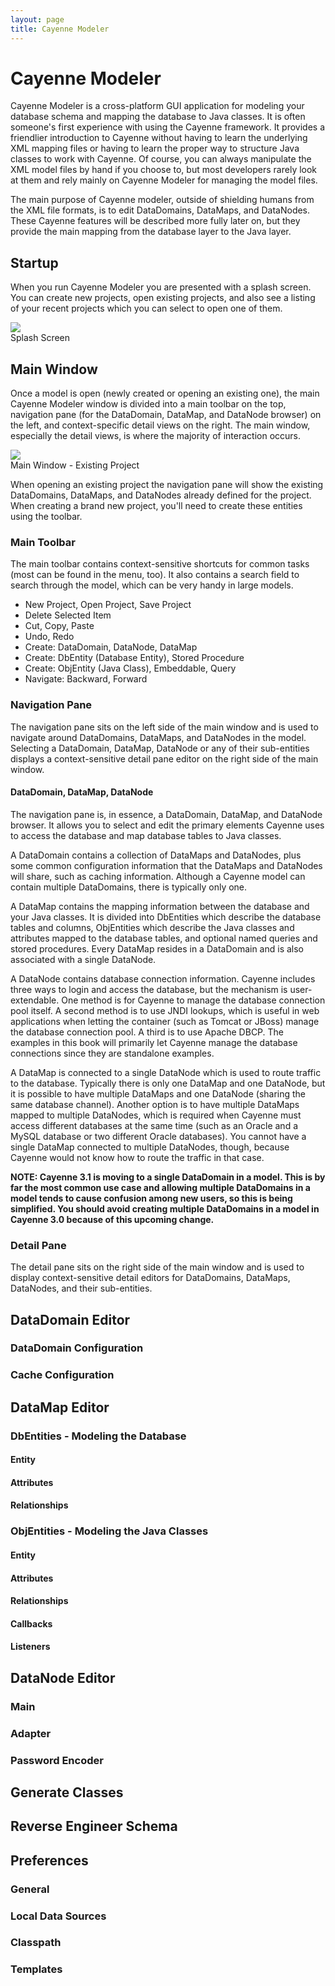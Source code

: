 ```yaml
---
layout: page
title: Cayenne Modeler
---
```


# Cayenne Modeler

Cayenne Modeler is a cross-platform GUI application for modeling your database schema and mapping the database to Java classes.  It is often someone's first experience with using the Cayenne framework.  It provides a friendlier introduction to Cayenne without having to learn the underlying XML mapping files or having to learn the proper way to structure Java classes to work with Cayenne.  Of course, you can always manipulate the XML model files by hand if you choose to, but most developers rarely look at them and rely mainly on Cayenne Modeler for managing the model files.

The main purpose of Cayenne modeler, outside of shielding humans from the XML file formats, is to edit DataDomains, DataMaps, and DataNodes.  These Cayenne features will be described more fully later on, but they provide the main mapping from the database layer to the Java layer.

## Startup

When you run Cayenne Modeler you are presented with a splash screen.  You can create new projects, open existing projects, and also see a listing of your recent projects which you can select to open one of them.

<div class="caption">
  <img src="images/splash.png">
  <br/>
  Splash Screen
</div>

## Main Window

Once a model is open (newly created or opening an existing one), the main Cayenne Modeler window is divided into a main toolbar on the top, navigation pane (for the DataDomain, DataMap, and DataNode browser) on the left, and context-specific detail views on the right.  The main window, especially the detail views, is where the majority of interaction occurs.

<div class="caption">
  <img src="images/main_window.png">
  <br/>
  Main Window - Existing Project
</div>

When opening an existing project the navigation pane will show the existing DataDomains, DataMaps, and DataNodes already defined for the project.  When creating a brand new project, you'll need to create these entities using the toolbar.

### Main Toolbar

The main toolbar contains context-sensitive shortcuts for common tasks (most can be found in the menu, too).  It also contains a search field to search through the model, which can be very handy in large models.


*  	New Project, Open Project, Save Project
*	Delete Selected Item
*  	Cut, Copy, Paste
* 	Undo, Redo
*  	Create: DataDomain, DataNode, DataMap
* 	Create: DbEntity (Database Entity), Stored Procedure
*  	Create: ObjEntity (Java Class), Embeddable, Query
* 	Navigate: Backward, Forward

### Navigation Pane

The navigation pane sits on the left side of the main window and is used to navigate around DataDomains, DataMaps, and DataNodes in the model.  Selecting a DataDomain, DataMap, DataNode or any of their sub-entities displays a context-sensitive detail pane editor on the right side of the main window.

#### DataDomain, DataMap, DataNode

The navigation pane is, in essence, a DataDomain, DataMap, and DataNode browser.  It allows you to select and edit the primary elements Cayenne uses to access the database and map database tables to Java classes.

A DataDomain contains a collection of DataMaps and DataNodes, plus some common configuration information that the DataMaps and DataNodes will share, such as caching information.  Although a Cayenne model can contain multiple DataDomains, there is typically only one.

A DataMap contains the mapping information between the database and your Java classes.  It is divided into DbEntities which describe the database tables and columns, ObjEntities which describe the Java classes and attributes mapped to the database tables, and optional named queries and stored procedures.  Every DataMap resides in a DataDomain and is also associated with a single DataNode.

A DataNode contains database connection information.  Cayenne includes three ways to login and access the database, but the mechanism is user-extendable.  One method is for Cayenne to manage the database connection pool itself.  A second method is to use JNDI lookups, which is useful in web applications when letting the container (such as Tomcat or JBoss) manage the database connection pool.  A third is to use Apache DBCP.  The examples in this book will primarily let Cayenne manage the database connections since they are standalone examples.

A DataMap is connected to a single DataNode which is used to route traffic to the database.  Typically there is only one DataMap and one DataNode, but it is possible to have multiple DataMaps and one DataNode (sharing the same database channel).  Another option is to have multiple DataMaps mapped to multiple DataNodes, which is required when Cayenne must access different databases at the same time (such as an Oracle and a MySQL database or two different Oracle databases).  You cannot have a single DataMap connected to multiple DataNodes, though, because Cayenne would not know how to route the traffic in that case.

**NOTE: Cayenne 3.1 is moving to a single DataDomain in a model.  This is by far the most common use case and allowing multiple DataDomains in a model tends to cause confusion among new users, so this is being simplified.  You should avoid creating multiple DataDomains in a model in Cayenne 3.0 because of this upcoming change.**

### Detail Pane

The detail pane sits on the right side of the main window and is used to display context-sensitive detail editors for DataDomains, DataMaps, DataNodes, and their sub-entities.

## DataDomain Editor

### DataDomain Configuration

### Cache Configuration

## DataMap Editor

### DbEntities - Modeling the Database

#### Entity

#### Attributes

#### Relationships


### ObjEntities - Modeling the Java Classes

#### Entity

#### Attributes

#### Relationships

#### Callbacks

#### Listeners


## DataNode Editor


### Main

### Adapter

### Password Encoder

## Generate Classes


## Reverse Engineer Schema


## Preferences

### General

### Local Data Sources

### Classpath

### Templates

